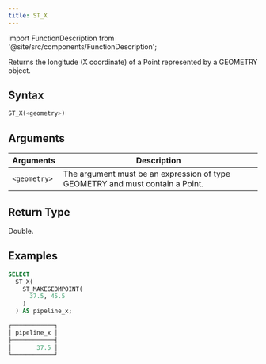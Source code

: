 ```yaml
---
title: ST_X
---
```

import FunctionDescription from '@site/src/components/FunctionDescription';

<FunctionDescription description="Introduced or updated: v1.2.458"/>

Returns the longitude (X coordinate) of a Point represented by a GEOMETRY object.

## Syntax

```sql
ST_X(<geometry>)
```

## Arguments

| Arguments    | Description                                                                   |
|--------------|-------------------------------------------------------------------------------|
| `<geometry>` | The argument must be an expression of type GEOMETRY and must contain a Point. |

## Return Type

Double.

## Examples

```sql
SELECT
  ST_X(
    ST_MAKEGEOMPOINT(
      37.5, 45.5
    )
  ) AS pipeline_x;

┌────────────┐
│ pipeline_x │
├────────────┤
│       37.5 │
└────────────┘
```
